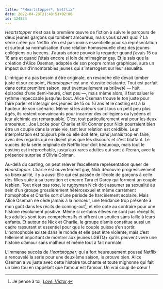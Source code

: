 ```yaml
---
title: "*Heartstopper*, Netflix"
date: 2022-04-28T21:48:51+02:00
id: 124834 
---
```


*Heartstopper* n’est pas la première œuvre de fiction à suivre le parcours de deux jeunes garçons qui tombent amoureux, mais vous savez quoi ? La série créée par Netflix n’en est pas moins essentielle pour sa représentation et surtout sa normalisation d’une relation homosexuelle chez des jeunes collégiens ou lycéens. J’aurais adoré pouvoir la regarder quand j’avais 15 ou 16 ans et quand j’étais encore si loin de m’imaginer gay. Et je sais que la création d’Alice Oseman, adaptée de son propre roman graphique, aura un impact sur d’innombrables jeunes qui s’interrogent sur leur sexualité.

L’intrigue n’a pas besoin d’être originale, en revanche elle devait tomber juste et sur ce point, *Hearstopper* est une réussite éclatante. Tout est parfait dans cette première saison, sauf éventuellement sa brièveté — huit épisodes d’une demi-heure, c’est peu —, mais même alors, il faut saluer le rythme impeccable jusqu’au bout. Alice Oseman trouve le ton juste pour faire parler et interagir ses jeunes de 15 ou 16 ans et le casting est à la hauteur de son scénario. Même si les acteurs sont tous un petit peu plus âgés, ils restent convaincants pour incarner des collégiens ou lycéens et leur alchimie est remarquable. C’est tout particulièrement vrai pour les deux amoureux : Joe Locke pour Charlie et Kit Connor pour Nick pourraient bien être un couple dans la vraie vie, tant leur relation est crédible. Leur interprétation est toujours pile où elle doit être, sans jamais trop en faire, avec des regards qui en disent plus que les discours et c’est bluffant. Le succès de la série originale de Netflix leur doit beaucoup, mais tout le casting est irréprochable, jusqu’aux rares adultes qui sont à l’écran, avec la présence surprise d’Olivia Colman. 

Au-delà du casting, on peut relever l’excellente représentation queer de *Hearstopper*. Charlie est ouvertement gay, Nick découvre progressivement sa bisexualité, il y a aussi Elle qui est passée de l’école de garçons à celle des filles suite à sa transition et encore Tara et Darcy qui forment un couple lesbien. Tout n’est pas rose, le rugbyman Nick doit assumer sa sexualité au sein d’un groupe grossièrement hétérosexuel et même carrément homophobe et Charlie sort d’une période de harcèlement scolaire. Mais Alice Oseman ne cède jamais à la noirceur, une tendance trop présente à mon goût dans les récits de coming-out[^1], et elle opte au contraire pour une histoire résolument positive. Même si certains élèves ne sont pas réceptifs, les adultes sont tous compréhensifs et offrent un soutien sans faille à leurs enfants. Et autour de Nick et Charlie, le groupe d’amis constitue aussi un cadre rassurant et essentiel pour que le couple puisse s’en sortir. L’homophobie existe dans le monde et elle peut être violente, mais c’est tellement important de montrer aux jeunes LGBTQ+ qu’ils peuvent vivre une histoire d’amour sans malheur et même tout à fait normale.

L’immense succès de *Heartstopper*, qui a fort heureusement poussé Netflix à renouvelé la série pour une deuxième saison, le prouve bien. Alice Oseman a vu juste avec cette histoire touchante et toute mignonne qui fait un bien fou en rappelant que l’amour est l’amour. Un vrai coup de cœur ! 

[^1]: Je pense à toi, [*Love, Victor*](https://voiretmanger.fr/love-victor-aptaker-berger-hulu/).